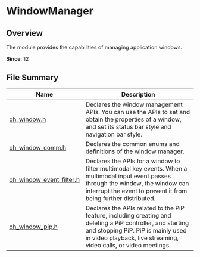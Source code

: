 # WindowManager

## Overview

The module provides the capabilities of managing application windows.

**Since**: 12
## File Summary

| Name| Description|
| -- | -- |
| [oh_window.h](capi-oh-window-h.md) | Declares the window management APIs. You can use the APIs to set and obtain the properties of a window, and set its status bar style and navigation bar style.|
| [oh_window_comm.h](capi-oh-window-comm-h.md) | Declares the common enums and definitions of the window manager.|
| [oh_window_event_filter.h](capi-oh-window-event-filter-h.md) | Declares the APIs for a window to filter multimodal key events. When a multimodal input event passes through the window, the window can interrupt the event to prevent it from being further distributed.|
| [oh_window_pip.h](capi-oh-window-pip-h.md) | Declares the APIs related to the PiP feature, including creating and deleting a PiP controller, and starting and stopping PiP. PiP is mainly used in video playback, live streaming, video calls, or video meetings.|
